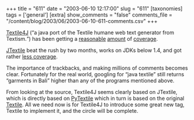 +++
title = "611"
date = "2003-06-10 12:17:00"
slug = "611"
[taxonomies]
tags = ['general']
[extra]
show_comments = "false"
comments_file = "/content/blog/2003/06/2003-06-10-611-comments.csv"
+++

[Textile4J](http://www.javaslash.org/blog/java/?permalink=357FFCFAAF9C1D305279048E0525A7E1.txt) (<q cite="http://www.javaslash.org/blog/java/?permalink=357FFCFAAF9C1D305279048E0525A7E1.txt">a java port of the Textile humane web text generator from Textism.</q>) has been getting a [reasonable](http://www.rollerweblogger.org/comments/roller/Weblog/credit_where_credit_is_due) [amount](http://www.thauvin.net/blog/news.jsp?date=2003-06-05&-action=%3C&-orderby=date%20DESC) of [coverage](http://blogs.atlassian.com/rebelutionary/archives/000144.html).

[JTextile](http://pipthepixie.tripod.com/code/jtextile.html) beat the rush by two months, works on JDKs below 1.4, and got rather [less coverage](http://diveintomark.org/archives/2003/04/23/in_brief_insomniac_edition.html).

The importance of trackbacks, and making millions of comments becomes clear. Fortunately for the real world, googling for “java textile” still returns “garments in Bali” higher than any of the programs mentioned above.

From looking at the source, Textile4J seems clearly based on JTextile, which is directly based on [PyTextile](http://www.diveintomark.org/projects/pytextile/) which in turn is based on the original [Textile](http://www.textism.com/tools/textile/index.html). All we need now is for Textile4J to introduce some great new tag, Textile to implement it, and the circle will be complete.
